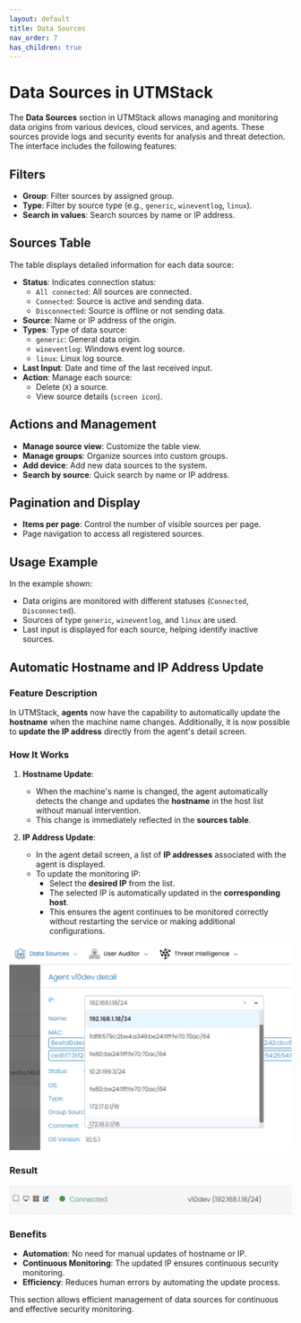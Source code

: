 ```yaml
---
layout: default
title: Data Sources
nav_order: 7
has_children: true
---
```


# Data Sources in UTMStack

The **Data Sources** section in UTMStack allows managing and monitoring data origins from various devices, cloud services, and agents. These sources provide logs and security events for analysis and threat detection. The interface includes the following features:

## Filters
- **Group**: Filter sources by assigned group.
- **Type**: Filter by source type (e.g., `generic`, `wineventlog`, `linux`).
- **Search in values**: Search sources by name or IP address.

## Sources Table
The table displays detailed information for each data source:
- **Status**: Indicates connection status:
  - `All connected`: All sources are connected.
  - `Connected`: Source is active and sending data.
  - `Disconnected`: Source is offline or not sending data.
- **Source**: Name or IP address of the origin.
- **Types**: Type of data source:
  - `generic`: General data origin.
  - `wineventlog`: Windows event log source.
  - `linux`: Linux log source.
- **Last Input**: Date and time of the last received input.
- **Action**: Manage each source:
  - Delete (`X`) a source.
  - View source details (`screen icon`).

## Actions and Management
- **Manage source view**: Customize the table view.
- **Manage groups**: Organize sources into custom groups.
- **Add device**: Add new data sources to the system.
- **Search by source**: Quick search by name or IP address.

## Pagination and Display
- **Items per page**: Control the number of visible sources per page.
- Page navigation to access all registered sources.

## Usage Example
In the example shown:
- Data origins are monitored with different statuses (`Connected`, `Disconnected`).
- Sources of type `generic`, `wineventlog`, and `linux` are used.
- Last input is displayed for each source, helping identify inactive sources.

## Automatic Hostname and IP Address Update

### Feature Description
In UTMStack, **agents** now have the capability to automatically update the **hostname** when the machine name changes. Additionally, it is now possible to **update the IP address** directly from the agent's detail screen.

### How It Works
1. **Hostname Update**:
   - When the machine's name is changed, the agent automatically detects the change and updates the **hostname** in the host list without manual intervention.
   - This change is immediately reflected in the **sources table**.

2. **IP Address Update**:
   - In the agent detail screen, a list of **IP addresses** associated with the agent is displayed.
   - To update the monitoring IP:
     - Select the **desired IP** from the list.
     - The selected IP is automatically updated in the **corresponding host**.
     - This ensures the agent continues to be monitored correctly without restarting the service or making additional configurations.

<img title="Collectors" alt="Collectors" src="../Images/selectip.png">

### Result

<img title="Collectors" alt="Collectors" src="../Images/selectipchanges.png">

### Benefits
- **Automation**: No need for manual updates of hostname or IP.
- **Continuous Monitoring**: The updated IP ensures continuous security monitoring.
- **Efficiency**: Reduces human errors by automating the update process.

This section allows efficient management of data sources for continuous and effective security monitoring.